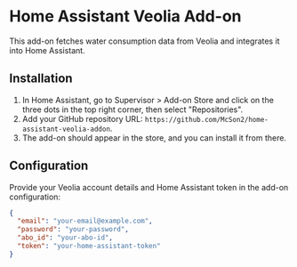 # Home Assistant Veolia Add-on

This add-on fetches water consumption data from Veolia and integrates it into Home Assistant.

## Installation

1. In Home Assistant, go to Supervisor > Add-on Store and click on the three dots in the top right corner, then select "Repositories".
2. Add your GitHub repository URL: `https://github.com/McSon2/home-assistant-veolia-addon`.
3. The add-on should appear in the store, and you can install it from there.

## Configuration

Provide your Veolia account details and Home Assistant token in the add-on configuration:

```json
{
  "email": "your-email@example.com",
  "password": "your-password",
  "abo_id": "your-abo-id",
  "token": "your-home-assistant-token"
}
